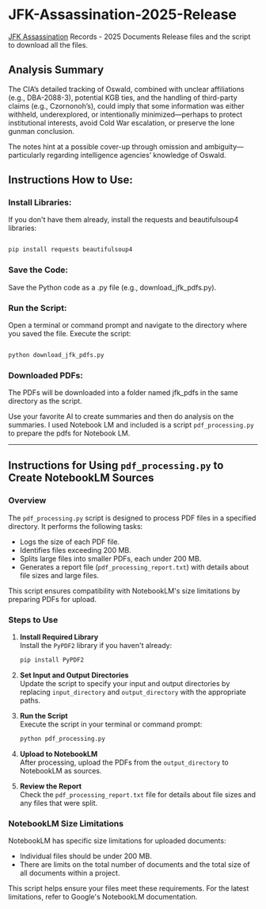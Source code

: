 # JFK-Assassination-2025-Release

[JFK Assassination](https://en.wikipedia.org/wiki/Assassination_of_John_F._Kennedy) Records - 2025 Documents Release files and the script to download all the files.

## Analysis Summary 

The CIA’s detailed tracking of Oswald, combined with unclear affiliations (e.g., DBA-2088-3), potential KGB ties, and the handling of third-party claims (e.g., Czornonoh’s), could imply that some information was either withheld, underexplored, or intentionally minimized—perhaps to protect institutional interests, avoid Cold War escalation, or preserve the lone gunman conclusion.

The notes hint at a possible cover-up through omission and ambiguity—particularly regarding intelligence agencies’ knowledge of Oswald.


## Instructions How to Use:

### Install Libraries:

If you don't have them already, install the requests and beautifulsoup4 libraries:

```Bash

pip install requests beautifulsoup4
```

### Save the Code:

Save the Python code as a .py file (e.g., download_jfk_pdfs.py).

### Run the Script:

Open a terminal or command prompt and navigate to the directory where you saved the file.
Execute the script:

```Bash

python download_jfk_pdfs.py
```

### Downloaded PDFs:

The PDFs will be downloaded into a folder named jfk_pdfs in the same directory as the script.

Use your favorite AI  to create summaries and then do analysis on the summaries. I used Notebook LM and included is a script `pdf_processing.py`  to prepare the pdfs for Notebook LM.

---



## Instructions for Using `pdf_processing.py` to Create NotebookLM Sources

### Overview

The `pdf_processing.py` script is designed to process PDF files in a specified directory. It performs the following tasks:
- Logs the size of each PDF file.
- Identifies files exceeding 200 MB.
- Splits large files into smaller PDFs, each under 200 MB.
- Generates a report file (`pdf_processing_report.txt`) with details about file sizes and large files.

This script ensures compatibility with NotebookLM's size limitations by preparing PDFs for upload.

### Steps to Use

1. **Install Required Library**  
    Install the `PyPDF2` library if you haven't already:  
    ```bash
    pip install PyPDF2
    ```

2. **Set Input and Output Directories**  
    Update the script to specify your input and output directories by replacing `input_directory` and `output_directory` with the appropriate paths.

3. **Run the Script**  
    Execute the script in your terminal or command prompt:  
    ```bash
    python pdf_processing.py
    ```

4. **Upload to NotebookLM**  
    After processing, upload the PDFs from the `output_directory` to NotebookLM as sources.

5. **Review the Report**  
    Check the `pdf_processing_report.txt` file for details about file sizes and any files that were split.

### NotebookLM Size Limitations

NotebookLM has specific size limitations for uploaded documents:
- Individual files should be under 200 MB.
- There are limits on the total number of documents and the total size of all documents within a project.

This script helps ensure your files meet these requirements. For the latest limitations, refer to Google's NotebookLM documentation.
